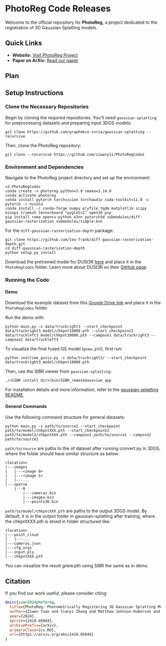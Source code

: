 
# PhotoReg Code Releases

Welcome to the official repository for **PhotoReg**, a project dedicated to the registration of 3D Gaussian Splatting models.

## Quick Links
- **Website:** [Visit PhotoReg Project](https://ziweny11.github.io/photoreg/)
- **Paper on ArXiv:** [Read our paper](https://arxiv.org/abs/2410.05044)

## Plan

## Setup Instructions

### Clone the Necessary Repositories
Begin by cloning the required repositories. You'll need `gaussian-splatting` for preprocessing datasets and preparing input 3DGS models:
```
git clone https://github.com/graphdeco-inria/gaussian-splatting --recursive
```
Then, clone the PhotoReg repository:
```
git clone --recursive https://github.com/ziweny11/PhotoRegCodes
```

### Environment and Dependencies
Navigate to the PhotoReg project directory and set up the environment:
```
cd PhotoRegCodes
conda create -n photoreg python=3.8 cmake=3.14.0
conda activate photoreg
conda install pytorch torchvision torchaudio cuda-toolkit=11.8 -c pytorch -c nvidia
conda install -c conda-forge numpy plyfile tqdm matplotlib scipy einops trimesh tensorboard "pyglet<2" open3d pip
pip install roma opencv-python e3nn pytorch3d submodules/diff-gaussian-rasterization submodules/simple-knn
```
For the `diff-gaussian-rasterization-depth` package:
```
git clone https://github.com/leo-frank/diff-gaussian-rasterization-depth.git
cd diff-gaussian-rasterization-depth
python setup.py install
```
Download the pretrained model for DUSt3R [here](https://download.europe.naverlabs.com/ComputerVision/DUSt3R/DUSt3R_ViTLarge_BaseDecoder_512_dpt.pth) and place it in the `PhotoRegCodes` folder. Learn more about DUSt3R on their [GitHub page](https://github.com/naver/dust3r).

### Running the Code

#### Demo
Download the example dataset from this [Google Drive link](https://drive.google.com/drive/folders/1CRoKCdS_05VwBg044pWR009QTSkv7vZm?usp=sharing) and place it in the `PhotoRegCodes` folder.

Run the demo with:
```
python main.py -s data/truckright3 --start_checkpoint data/truckright3_model/chkpnt10000.pth --start_checkpoint2 data/truckleft3_model/chkpnt10000.pth --campose1 data/truckright3 --campose2 data/truckleft3
```

To visualize the final fused GS model (`gnew.pth`), first run:
```
python realtime_gsviz.py -s data/truckright3/ --start_checkpoint data/truckright3_model/chkpnt10000.pth
```
Then, use the SIBR viewer from `gaussian-splatting`:
```
./<SIBR install dir>/bin/SIBR_remoteGaussian_app
```
For installation details and more information, refer to the [gaussian-splatting README](https://github.com/graphdeco-inria/gaussian-splatting).

#### General Commands
Use the following command structure for general datasets:
```
python main.py -s path/to/source1 --start_checkpoint path/to/model/chkpntXXX.pth --start_checkpoint2 path/to/model2/chkpntXXX.pth --campose1 path/to/source1 --campose2 path/to/source2
```
`path/to/source` are paths to the <location> of dataset after running convert.py in 3DGS, where the <location> folder should have similar structure as below:
```
<location>
|---images
|   |---<image 0>
|   |---<image 1>
|   |---...
|---sparse
    |---0
        |---cameras.bin
        |---images.bin
        |---points3D.bin
```

`path/to/model/chkpntXXX.pth` are paths to the output 3DGS model. By default, it is in the output folder in gaussian-splatting after training, where the chkpntXXX.pth is stoed in folder 
structured like: 
```
<location>
|---point_cloud
|   |---...
|---cameras.json
|---cfg_args
|---input.ply
|---chkpntXXX.pth
```
You can visualize the result gnew.pth using SIBR the same as in demo.


## Citation
If you find our work useful, please consider citing:
```bibtex
@misc{yuan2024photoreg,
  title={PhotoReg: Photometrically Registering 3D Gaussian Splatting Models},
  author={Ziwen Yuan and Tianyi Zhang and Matthew Johnson-Roberson and Weiming Zhi},
  year={2024},
  eprint={2410.05044},
  archivePrefix={arXiv},
  primaryClass={cs.RO},
  url={https://arxiv.org/abs/2410.05044}
}
